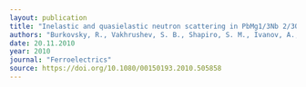 ```yaml
---
layout: publication
title: "Inelastic and quasielastic neutron scattering in PbMg1/3Nb 2/3O3 above the burns temperature"
authors: "Burkovsky, R., Vakhrushev, S. B., Shapiro, S. M., Ivanov, A., Hirota, K., & Matsuura, M."
date: 20.11.2010
year: 2010
journal: "Ferroelectrics"
source: https://doi.org/10.1080/00150193.2010.505858
---
```

